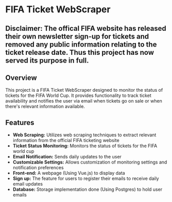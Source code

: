 # FIFA Ticket WebScraper
## Disclaimer: The offical FIFA website has released their own newsletter sign-up for tickets and removed any public information relating to the ticket release date. Thus this project has now served its purpose in full.

## Overview
This project is a FIFA Ticket WebScraper designed to monitor the status of tickets for the FIFA World Cup. It provides functionality to track ticket availability and notifies the user via email when tickets go on sale or when there's relevant information available.

## Features
- **Web Scraping:** Utilizes web scraping techniques to extract relevant information from the official FIFA ticketing website
- **Ticket Status Monitoring:** Monitors the status of tickets for the FIFA world cup
- **Email Notification:** Sends daily updates to the user
- **Customizable Settings:** Allows customization of monitoring settings and notification preferences
- **Front-end:** A webpage (Using Vue.js) to display data
- **Sign up:** The feature for users to register their emails to receive daily email updates
- **Database:** Storage implementation done (Using Postgres) to hold user emails
